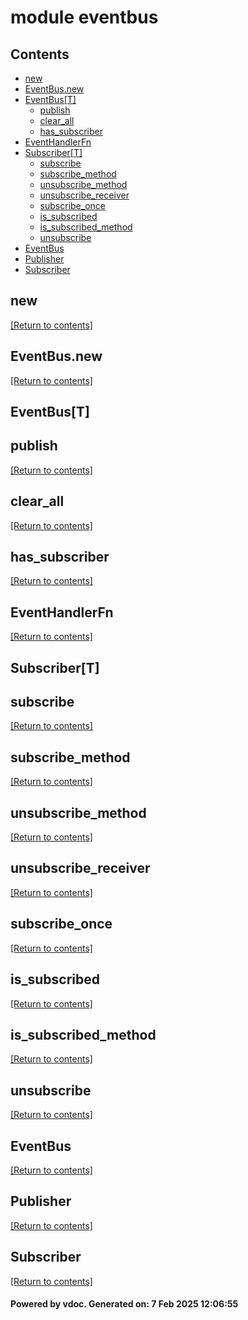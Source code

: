 # module eventbus


## Contents
- [new](#new)
- [EventBus.new](#EventBus.new)
- [EventBus[T]](#EventBus[T])
  - [publish](#publish)
  - [clear_all](#clear_all)
  - [has_subscriber](#has_subscriber)
- [EventHandlerFn](#EventHandlerFn)
- [Subscriber[T]](#Subscriber[T])
  - [subscribe](#subscribe)
  - [subscribe_method](#subscribe_method)
  - [unsubscribe_method](#unsubscribe_method)
  - [unsubscribe_receiver](#unsubscribe_receiver)
  - [subscribe_once](#subscribe_once)
  - [is_subscribed](#is_subscribed)
  - [is_subscribed_method](#is_subscribed_method)
  - [unsubscribe](#unsubscribe)
- [EventBus](#EventBus)
- [Publisher](#Publisher)
- [Subscriber](#Subscriber)

## new
[[Return to contents]](#Contents)

## EventBus.new
[[Return to contents]](#Contents)

## EventBus[T]
## publish
[[Return to contents]](#Contents)

## clear_all
[[Return to contents]](#Contents)

## has_subscriber
[[Return to contents]](#Contents)

## EventHandlerFn
[[Return to contents]](#Contents)

## Subscriber[T]
## subscribe
[[Return to contents]](#Contents)

## subscribe_method
[[Return to contents]](#Contents)

## unsubscribe_method
[[Return to contents]](#Contents)

## unsubscribe_receiver
[[Return to contents]](#Contents)

## subscribe_once
[[Return to contents]](#Contents)

## is_subscribed
[[Return to contents]](#Contents)

## is_subscribed_method
[[Return to contents]](#Contents)

## unsubscribe
[[Return to contents]](#Contents)

## EventBus
[[Return to contents]](#Contents)

## Publisher
[[Return to contents]](#Contents)

## Subscriber
[[Return to contents]](#Contents)

#### Powered by vdoc. Generated on: 7 Feb 2025 12:06:55
